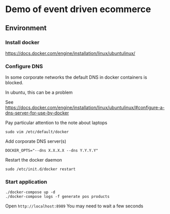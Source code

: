 # Demo of event driven ecommerce 

## Environment

### Install docker
https://docs.docker.com/engine/installation/linux/ubuntulinux/

### Configure DNS
In some corporate networks the default DNS in docker containers is blocked.

In ubuntu, this can be a problem

See https://docs.docker.com/engine/installation/linux/ubuntulinux/#configure-a-dns-server-for-use-by-docker

Pay particular attention to the note about laptops

```shell
sudo vim /etc/default/docker
```
Add corporate DNS server(s)
```
DOCKER_OPTS="--dns X.X.X.X --dns Y.Y.Y.Y"   
```
Restart the docker daemon
```shell
sudo /etc/init.d/docker restart
```
### Start application
```shell
./docker-compose up -d 
./docker-compose logs -f generate pos products
```
Open `http://localhost:8989`  You may need to wait a few seconds
